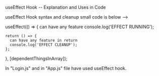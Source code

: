 useEffect Hook -- Explanation and Uses in Code


useEffect Hook syntax and cleanup small code is below -->

  useEffect(() => {
    can have any feature 
    console.log('EFFECT RUNNING');

    return () => {
      can have any feature in return
      console.log('EFFECT CLEANUP');
    };
  }, [dependentThingsInArray]);

  In "Login.js" and in "App.js" file have used useEffect hook.